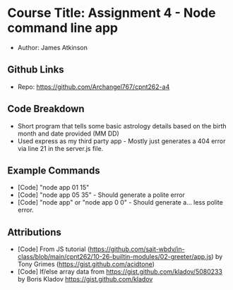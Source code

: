 # Course Title: Assignment 4 - Node command line app
- Author: James Atkinson

## Github Links
- Repo: https://github.com/Archangel767/cpnt262-a4

## Code Breakdown
- Short program that tells some basic astrology details based on the birth month and date provided (MM DD)
- Used express as my third party app - Mostly just generates a 404 error via line 21 in the server.js file.

## Example Commands
- [Code] "node app 01 15"
- [Code] "node app 05 35" - Should generate a polite error
- [Code] "node app" or "node app 0 0" - Should generate a... less polite error. 

## Attributions
- [Code] From JS tutorial (https://github.com/sait-wbdv/in-class/blob/main/cpnt262/10-26-builtin-modules/02-greeter/app.js) by Tony Grimes (https://gist.github.com/acidtone)
- [Code] If/else array data from https://gist.github.com/kladov/5080233 by Boris Kladov https://gist.github.com/kladov